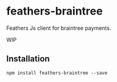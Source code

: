 # feathers-braintree
Feathers Js client for braintree payments. 

WIP

## Installation
```
npm install feathers-braintree --save
```
